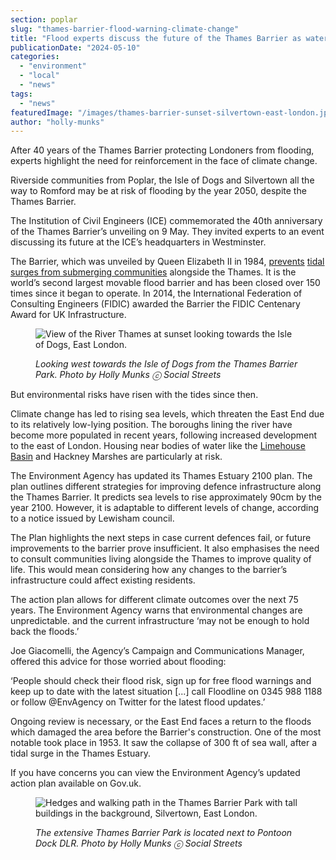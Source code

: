 ```yaml
---
section: poplar
slug: "thames-barrier-flood-warning-climate-change"
title: "Flood experts discuss the future of the Thames Barrier as water levels rise"
publicationDate: "2024-05-10"
categories: 
  - "environment"
  - "local"
  - "news"
tags: 
  - "news"
featuredImage: "/images/thames-barrier-sunset-silvertown-east-london.jpg"
author: "holly-munks"
---
```


After 40 years of the Thames Barrier protecting Londoners from flooding, experts highlight the need for reinforcement in the face of climate change.

Riverside communities from Poplar, the Isle of Dogs and Silvertown all the way to Romford may be at risk of flooding by the year 2050, despite the Thames Barrier.

The Institution of Civil Engineers (ICE) commemorated the 40th anniversary of the Thames Barrier’s unveiling on 9 May. They invited experts to an event discussing its future at the ICE’s headquarters in Westminster. 

The Barrier, which was unveiled by Queen Elizabeth II in 1984, [prevents](https://www.bbc.co.uk/news/magazine-26133660) [](https://www.bbc.co.uk/news/magazine-26133660)[tidal](https://www.bbc.co.uk/news/magazine-26133660) [surges from submerging communities](https://www.bbc.co.uk/news/magazine-26133660) alongside the Thames. It is the world’s second largest movable flood barrier and has been closed over 150 times since it began to operate. In 2014, the International Federation of Consulting Engineers (FIDIC) awarded the Barrier the FIDIC Centenary Award for UK Infrastructure.

<figure>

![View of the River Thames at sunset looking towards the Isle of Dogs, East London.](/images/river-thames-sunset-silvertown-east-london-1024x683.jpg)

<figcaption>

_Looking west towards the Isle of Dogs from the Thames Barrier Park. Photo by Holly Munks ⓒ Social Streets_

</figcaption>

</figure>

But environmental risks have risen with the tides since then.

Climate change has led to rising sea levels, which threaten the East End due to its relatively low-lying position. The boroughs lining the river have become more populated in recent years, following increased development to the east of London. Housing near bodies of water like the [Limehouse](https://poplarlondon.co.uk/limehouse-basin-pockets-peace-tower-hamlets/) [Basin](https://poplarlondon.co.uk/limehouse-basin-pockets-peace-tower-hamlets/) and Hackney Marshes are particularly at risk.

The Environment Agency has updated its Thames Estuary 2100 plan. The plan outlines different strategies for improving defence infrastructure along the Thames Barrier. It predicts sea levels to rise approximately 90cm by the year 2100. However, it is adaptable to different levels of change, according to a notice issued by Lewisham council. 

The Plan highlights the next steps in case current defences fail, or future improvements to the barrier prove insufficient. It also emphasises the need to consult communities living alongside the Thames to improve quality of life. This would mean considering how any changes to the barrier’s infrastructure could affect existing residents. 

The action plan allows for different climate outcomes over the next 75 years. The Environment Agency warns that environmental changes are unpredictable. and the current infrastructure ‘may not be enough to hold back the floods.’

Joe Giacomelli, the Agency’s Campaign and Communications Manager, offered this advice for those worried about flooding: 

‘People should check their flood risk, sign up for free flood warnings and keep up to date with the latest situation \[...\] call Floodline on 0345 988 1188 or follow @EnvAgency on Twitter for the latest flood updates.’

Ongoing review is necessary, or the East End faces a return to the floods which damaged the area before the Barrier's construction. One of the most notable took place in 1953. It saw the collapse of 300 ft of sea wall, after a tidal surge in the Thames Estuary. 

If you have concerns you can view the Environment Agency’s updated action plan available on Gov.uk.  

<figure>

![Hedges and walking path in the Thames Barrier Park with tall buildings in the background, Silvertown, East London.](/images/thames-barrier-park-sunset-east-london-1024x683.jpg)

<figcaption>

_The extensive Thames Barrier Park is located next to Pontoon Dock DLR. Photo by Holly Munks ⓒ Social Streets_

</figcaption>

</figure>
